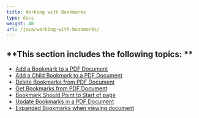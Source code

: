 ```yaml
---
title: Working with Bookmarks
type: docs
weight: 40
url: /java/working-with-bookmarks/
---
```


**This section includes the following topics: 
**
----------------------------------------------
- [Add a Bookmark to a PDF Document](/pdf/java/add-a-bookmark-to-a-pdf-document-html/)
- [Add a Child Bookmark to a PDF Document](/pdf/java/add-a-child-bookmark-to-a-pdf-document-html/)
- [Delete Bookmarks from PDF Document](/pdf/java/delete-bookmarks-from-pdf-document-html/)
- [Get Bookmarks from PDF Document](/pdf/java/get-bookmarks-from-pdf-document-html/)
- [Bookmark Should Point to Start of page](/pdf/java/bookmark-should-point-to-start-of-page-html/)
- [Update Bookmarks in a PDF Document](/pdf/java/update-bookmarks-in-a-pdf-document-html/)
- [Expanded Bookmarks when viewing document](/pdf/java/expanded-bookmarks-when-viewing-document-html/)
